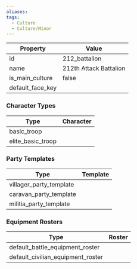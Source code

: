 ```yaml
---
aliases: 
tags:
  - Culture
  - Culture/Minor
---
```


| Property         | Value                  |
| ---------------- | ---------------------- |
| id               | 212_battalion          |
| name             | 212th Attack Battalion |
| is_main_culture  | false                  |
| default_face_key |                        |

### Character Types
| Type              | Character |
| ----------------- | --------- |
| basic_troop       |           |
| elite_basic_troop |           |

### Party Templates
| Type                    | Template |
| ----------------------- | -------- |
| villager_party_template |          |
| caravan_party_template  |          |
| militia_party_template  |          |

### Equipment Rosters
| Type                              | Roster |
| --------------------------------- | ------ |
| default_battle_equipment_roster   |        |
| default_civilian_equipment_roster |        |